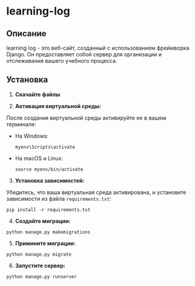 # learning-log

## Описание

learning log - это веб-сайт, созданный с использованием фреймворка Django. Он предоставляет собой сервер для организации и отслеживания вашего учебного процесса.

## Установка

1. **Скачайте файлы**

2. **Активация виртуальной среды:**

После создания виртуальной среды активируйте ее в вашем терминале:

- На Windows:

  ```
  myenv\Scripts\activate
  ```

- На macOS и Linux:

  ```
  source myenv/bin/activate
  ```

3. **Установка зависимостей:**

  Убедитесь, что ваша виртуальная среда активирована, и установите зависимости из файла `requirements.txt`:

  
  ```
  pip install -r requirements.txt
  ```

4. **Создайте миграции:**

  
  ```
  python manage.py makemigrations
  ```

5. **Примините миграции:**

   
  ```
  python manage.py migrate
  ```
   
6. **Запустите сервер:**
   
   
  ```
  python manage.py runserver
  ```
